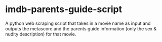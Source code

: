 # imdb-parents-guide-script
A python web scraping script that takes in a movie name as input and outputs the metascore and the parents guide information (only the sex &amp; nudity description) for that movie.
